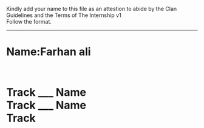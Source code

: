 Kindly add your name to this file as an attestion to abide by the Clan Guidelines and the Terms of The Internship v1
<br/> Follow the format.<br/> 
___
<h1>Name:Farhan ali <h1><br/>
Track
___
Name <br/>
Track
___
Name <br/>
Track
